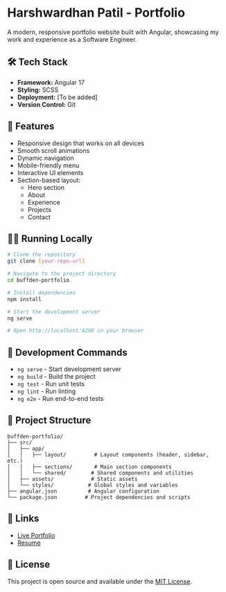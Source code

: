# Harshwardhan Patil - Portfolio

A modern, responsive portfolio website built with Angular, showcasing my work and experience as a Software Engineer.

## 🛠 Tech Stack

- **Framework:** Angular 17
- **Styling:** SCSS
- **Deployment:** [To be added]
- **Version Control:** Git

## 🚀 Features

- Responsive design that works on all devices
- Smooth scroll animations
- Dynamic navigation
- Mobile-friendly menu
- Interactive UI elements
- Section-based layout:
  - Hero section
  - About
  - Experience
  - Projects
  - Contact

## 🏃‍♂️ Running Locally

```bash
# Clone the repository
git clone [your-repo-url]

# Navigate to the project directory
cd buffden-portfolio

# Install dependencies
npm install

# Start the development server
ng serve

# Open http://localhost:4200 in your browser
```

## 📝 Development Commands

- `ng serve` - Start development server
- `ng build` - Build the project
- `ng test` - Run unit tests
- `ng lint` - Run linting
- `ng e2e` - Run end-to-end tests

## 📂 Project Structure

```
buffden-portfolio/
├── src/
│   ├── app/
│   │   ├── layout/         # Layout components (header, sidebar, etc.)
│   │   ├── sections/       # Main section components
│   │   └── shared/        # Shared components and utilities
│   ├── assets/            # Static assets
│   └── styles/           # Global styles and variables
├── angular.json          # Angular configuration
└── package.json         # Project dependencies and scripts
```

## 🔗 Links

- [Live Portfolio](your-portfolio-url)
- [Resume](https://docs.google.com/document/d/1cJ7W9DSc-dN7q8x5KywO324tP5XwX9bC6xI4QJfKeME/edit?usp=sharing)

## 📄 License

This project is open source and available under the [MIT License](LICENSE).

